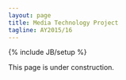 ```yaml
---
layout: page
title: Media Technology Project
tagline: AY2015/16
---
```

{% include JB/setup %}

This page is under construction.
